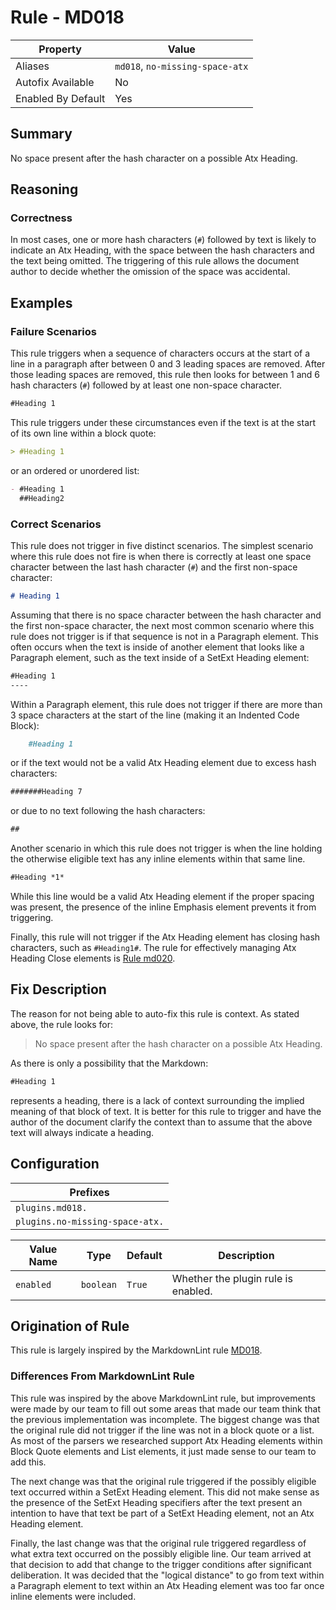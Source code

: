 # Rule - MD018

| Property | Value |
| --- | -- |
| Aliases | `md018`, `no-missing-space-atx` |
| Autofix Available | No |
| Enabled By Default | Yes |

## Summary

No space present after the hash character on a possible Atx Heading.

## Reasoning

### Correctness

In most cases, one or more hash characters (`#`) followed by text is
likely to indicate an Atx Heading, with the space between the
hash characters and the text being omitted.  The triggering of this rule
allows the document author to decide whether the omission of
the space was accidental.

## Examples

### Failure Scenarios

This rule triggers when a sequence of characters occurs at the start of a line in
a paragraph after between 0 and 3 leading spaces are removed.  After those leading
spaces are removed, this rule then looks for between 1 and 6 hash characters (`#`)
followed by at least one non-space character.

```Markdown
#Heading 1
```

This rule triggers under these circumstances even if the text is at the start
of its own line within a block quote:

```Markdown
> #Heading 1
```

or an ordered or unordered list:

```Markdown
- #Heading 1
  ##Heading2
```

### Correct Scenarios

This rule does not trigger in five distinct scenarios.  The simplest scenario
where this rule does not fire is when there is correctly at least one
space character between the last hash character (`#`) and the first
non-space character:

```Markdown
# Heading 1
```

Assuming that there is no space character between the hash character and
the first non-space character, the next most common scenario where this rule
does not trigger is if that sequence is not in a Paragraph element.  This often
occurs when the text is inside of another element that looks like a Paragraph
element, such as the text inside of a SetExt Heading element:

```Markdown
#Heading 1
----
```

Within a Paragraph element, this rule does not trigger if there are more
than 3 space characters at the start of the line (making it an
Indented Code Block):

```Markdown
    #Heading 1
```

or if the text would not be a valid Atx Heading element due to excess hash characters:

```Markdown
#######Heading 7
```

or due to no text following the hash characters:

```Markdown
##
```

Another scenario in which this rule does not trigger is when the line
holding the otherwise eligible text has any inline elements
within that same line.

```Markdown
#Heading *1*
```

While this line would be a valid Atx Heading element if the proper spacing
was present, the presence of the inline Emphasis element prevents it from
triggering.  

Finally, this rule will not trigger if the Atx Heading element has closing
hash characters, such as `#Heading1#`.  The rule for effectively managing Atx
Heading Close elements is
[Rule md020](./rule_md020.md).

## Fix Description

The reason for not being able to auto-fix this rule is context.  As stated above,
the rule looks for:

> No space present after the hash character on a possible Atx Heading.

As there is only a possibility that the Markdown:

```Markdown
#Heading 1
```

represents a heading, there is a lack of context surrounding the implied meaning
of that block of text.  It is better for this rule to trigger and have the author
of the document clarify the context than to assume that the above text will always
indicate a heading.

## Configuration

| Prefixes |
| --- |
| `plugins.md018.` |
| `plugins.no-missing-space-atx.` |

| Value Name | Type | Default | Description |
| -- | -- | -- | -- |
| `enabled` | `boolean` | `True` | Whether the plugin rule is enabled. |

## Origination of Rule

This rule is largely inspired by the MarkdownLint rule
[MD018](https://github.com/DavidAnson/markdownlint/blob/main/doc/Rules.md#md018---no-space-after-hash-on-atx-style-heading).

### Differences From MarkdownLint Rule

This rule was inspired by the above MarkdownLint rule, but improvements
were made by our team to fill out some areas that made our team think that
the previous implementation was incomplete.  The biggest change was that the
original rule did not trigger if the line was not in a block quote or a list.
As most of the parsers we researched support Atx Heading elements within
Block Quote elements and List elements, it just made sense to our team to add this.

The next change was that the original rule triggered if the possibly
eligible text occurred within a SetExt Heading element. This did not make
sense as the presence of the SetExt Heading specifiers after the text
present an intention to have that text be part of a SetExt Heading element,
not an Atx Heading element.

Finally, the last change was that the original rule triggered regardless of
what extra text occurred on the possibly eligible line.  Our team arrived at that
decision to add that change to the trigger conditions after significant
deliberation.  It was decided that the "logical distance" to go from
text within a Paragraph element to text within an Atx Heading element
was too far once inline elements were included.
